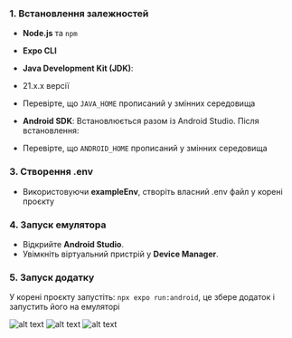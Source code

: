 ### 1. Встановлення залежностей

- **Node.js** та `npm`
- **Expo CLI**

- **Java Development Kit (JDK)**: 
- 21.х.х версії
- Перевірте, що `JAVA_HOME` прописаний у змінних середовища

- **Android SDK**:
Встановлюється разом із Android Studio. Після встановлення:
- Перевірте, що `ANDROID_HOME` прописаний у змінних середовища

### 3. Створення .env
- Використовуючи **exampleEnv**, створіть власний .env файл у корені проєкту

### 4. Запуск емулятора

- Відкрийте **Android Studio**.
- Увімкніть віртуальний пристрій у **Device Manager**.

### 5. Запуск додатку
У корені проєкту запустіть: `npx expo run:android`, це збере додаток і запустить його на емуляторі

![alt text](./screenshots/1.png)
![alt text](./screenshots/2.png)
![alt text](./screenshots/3.png)